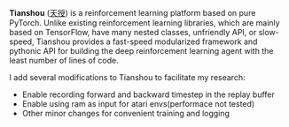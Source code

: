 **Tianshou** ([天授](https://baike.baidu.com/item/%E5%A4%A9%E6%8E%88)) is a reinforcement learning platform based on pure PyTorch. Unlike existing reinforcement learning libraries, which are mainly based on TensorFlow, have many nested classes, unfriendly API, or slow-speed, Tianshou provides a fast-speed modularized framework and pythonic API for building the deep reinforcement learning agent with the least number of lines of code.

I add several modifications to Tianshou to facilitate my research:
- Enable recording forward and backward timestep in the replay buffer
- Enable using ram as input for atari envs(performace not tested)
- Other minor changes for convenient training and logging
